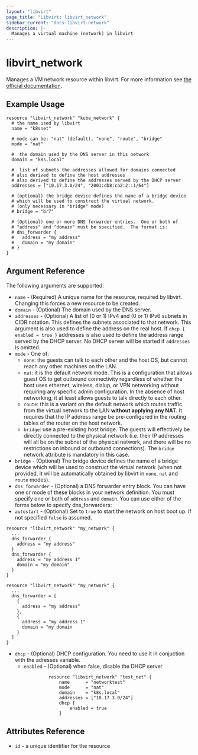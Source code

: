 ```yaml
---
layout: "libvirt"
page_title: "Libvirt: libvirt_network"
sidebar_current: "docs-libvirt-network"
description: |-
  Manages a virtual machine (network) in libvirt
---
```


# libvirt\_network

Manages a VM network resource within libvirt. For more information see
[the official documentation](https://libvirt.org/formatnetwork.html).

## Example Usage

```hcl
resource "libvirt_network" "kube_network" {
  # the name used by libvirt
  name = "k8snet"

  # mode can be: "nat" (default), "none", "route", "bridge"
  mode = "nat"

  #  the domain used by the DNS server in this network
  domain = "k8s.local"

  #  list of subnets the addresses allowed for domains connected
  # also derived to define the host addresses
  # also derived to define the addresses served by the DHCP server
  addresses = ["10.17.3.0/24", "2001:db8:ca2:2::1/64"]

  # (optional) the bridge device defines the name of a bridge device
  # which will be used to construct the virtual network.
  # (only necessary in "bridge" mode)
  # bridge = "br7"

  # (Optional) one or more DNS forwarder entries.  One or both of
  # "address" and "domain" must be specified.  The format is:
  # dns_forwarder {
  #   address = "my address"
  #   domain = "my domain"
  # }
}
```

## Argument Reference

The following arguments are supported:

* `name` - (Required) A unique name for the resource, required by libvirt.
  Changing this forces a new resource to be created.
* `domain` - (Optional) The domain used by the DNS server.
* `addresses` - (Optional) A list of (0 or 1) IPv4 and (0 or 1) IPv6 subnets in
  CIDR notation.  This defines the subnets associated to that network.
  This argument is also used to define the address on the real host.
  If `dhcp {  enabled = true }` addresses is also used to define the address range served by
  the DHCP server.
  No DHCP server will be started if `addresses` is omitted.
* `mode` -  One of:
    - `none`: the guests can talk to each other and the host OS, but cannot reach
    any other machines on the LAN.
    - `nat`: it is the default network mode. This is a configuration that
    allows guest OS to get outbound connectivity regardless of whether the host
    uses ethernet, wireless, dialup, or VPN networking without requiring any
    specific admin configuration. In the absence of host networking, it at
    least allows guests to talk directly to each other.
    - `route`: this is a variant on the default network which routes traffic from
    the virtual network to the LAN **without applying any NAT**. It requires that
    the IP address range be pre-configured in the routing tables of the router
    on the host network.
    - `bridge`: use a pre-existing host bridge. The guests will effectively be
    directly connected to the physical network (i.e. their IP addresses will
    all be on the subnet of the physical network, and there will be no
    restrictions on inbound or outbound connections). The `bridge` network
    attribute is mandatory in this case.
* `bridge` - (Optional) The bridge device defines the name of a bridge
   device which will be used to construct the virtual network (when not provided,
   it will be automatically obtained by libvirt in `none`, `nat` and `route` modes).
*  `dns_forwarder` - (Optional) a DNS forwarder entry block.  You can have
   one or mode of these blocks in your network definition.  You must specify one or
   both of `address` and `domain`.  You can use either of the forms below to
   specify dns_forwarders:
* `autostart` - (Optional) Set to `true` to start the network on host boot up.
  If not specified `false` is assumed.

```hcl
resource "libvirt_network" "my_network" {
  ...
  dns_forwarder {
    address = "my address"
  }
  dns_forwarder {
    address = "my address 1"
    domain = "my domain"
  }
}
```

```hcl
resource "libvirt_network" "my_network" {
  ...
  dns_forwarder = [
    {
      address = "my address"
    },
    {
      address = "my address 1"
      domain = "my domain
    }
  ]
}
```

* `dhcp` - (Optional) DHCP configuration. 
   You need to use it in conjuction with the adresses variable.
  * `enabled` - (Optional) when false, disable the DHCP server
```hcl
				resource "libvirt_network" "test_net" {
					name      = "networktest"
					mode      = "nat"
					domain    = "k8s.local"
					addresses = ["10.17.3.0/24"]
					dhcp {
						enabled = true
					}
```
## Attributes Reference

* `id` - a unique identifier for the resource
